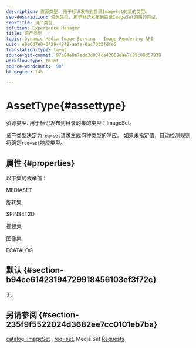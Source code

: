 ```yaml
---
description: 资源类型. 用于标识发布到目录ImageSet的集的类型。
seo-description: 资源类型. 用于标识发布到目录ImageSet的集的类型。
seo-title: 资产类型
solution: Experience Manager
title: 资产类型
topic: Dynamic Media Image Serving - Image Rendering API
uuid: e9e0d7e0-0429-4949-aafa-0ac7032fdfe5
translation-type: tm+mt
source-git-commit: 97a84e8e7edd3d834ca42069eae7c09c00d57938
workflow-type: tm+mt
source-wordcount: '90'
ht-degree: 14%

---
```



# AssetType{#assettype}

资源类型. 用于标识发布到目录的集的类型：ImageSet。

资产类型决定为`req=set`请求生成何种类型的响应。 如果未指定值，自动检测规则将确定`req=set`响应类型。

## 属性 {#properties}

以下集的枚举值：

MEDIASET

旋转集

SPINSET2D

视频集

图像集

ECATALOG

## 默认 {#section-b94ce61423194729918456103ef3f72c}

无。

## 另请参阅 {#section-235f9f5522024d3682ee7cc0101eb7ba}

[catalog::ImageSet](../../../../../../is-api/image-catalog/image-serving-api-ref/c-image-catalog-reference/c-image-svg-data-reference/c-image-data-reference/r-imageset-cat.md#reference-4764d347afd64afdaede9a74c7565256) ,  [req=set](/help/aem-is-ir-api/is-api/http-ref/image-serving-api-ref/c-http-protocol-reference/c-command-reference/r-req/r-req.md), Media Set  [Requests](/help/aem-is-ir-api/is-api/http-ref/image-serving-api-ref/c-http-protocol-reference/c-syntax-and-features/r-media-set-requests.md)
